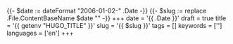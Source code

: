 {{- $date := dateFormat "2006-01-02-" .Date -}}
{{- $slug := replace .File.ContentBaseName $date "" -}}
+++
date = '{{ .Date }}'
draft = true
title = '{{ getenv "HUGO_TITLE" }}'
slug = '{{ $slug }}'
tags = []
keywords = ['']
languages = ['en']
+++
